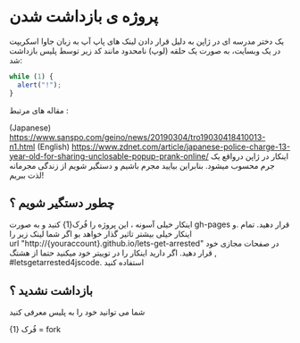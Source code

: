 # پروژه ی بازداشت شدن
یک دختر مدرسه ای در ژاپن به دلیل قرار دادن لینک های پاپ آپ به زبان جاوا اسکریپت در یک وبسایت، به صورت یک حلقه (لوپ) نامحدود مانند کد زیر توسط پلیس بازداشت شد: 

```js
while (1) {
  alert("!");
}
```

مقاله های مرتبط :

(Japanese) https://www.sanspo.com/geino/news/20190304/tro19030418410013-n1.html
(English) https://www.zdnet.com/article/japanese-police-charge-13-year-old-for-sharing-unclosable-popup-prank-online/
اینکار در ژاپن درواقع یک جرم محسوب میشود. بنابراین  بیایید مجرم باشیم و دستگیر شویم
از زندگی مجرمانه لذت ببریم!

## چطور دستگیر شویم ؟
اینکار خیلی آسونه ، این پروژه را فُرک{1} کنید و به صورت
gh-pages
قرار دهید. تمام .و اینکار خیلی بیشتر تاثیر گذار خواهد بو اگر شما لینک زیر را  
url "http://{youraccount}.github.io/lets-get-arrested"
در صفحات مجازی خود قرار دهید.
اگر دارید اینکار را در توییتر خود میکنید حتما از هشتگ , #letsgetarrested4jscode.
استفاده کنید

## بازداشت نشدید ؟
شما می توانید خود را به پلیس معرفی کنید

{1} فُرک = fork

